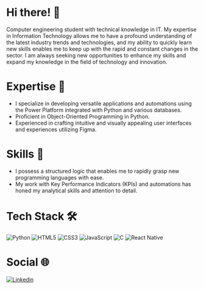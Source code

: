 # Hi there! 👋
Computer engineering student with technical knowledge in IT. My expertise in Information Technology allows me to have a profound understanding of the latest industry trends and technologies, and my ability to quickly learn new skills enables me to keep up with the rapid and constant changes in the sector. I am always seeking new opportunities to enhance my skills and expand my knowledge in the field of technology and innovation.

# Expertise 💼
- I specialize in developing versatile applications and automations using the Power Platform integrated with Python and various databases.
- Proficient in Object-Oriented Programming in Python.
- Experienced in crafting intuitive and visually appealing user interfaces and experiences utilizing Figma.

# Skills 🧠
- I possess a structured logic that enables me to rapidly grasp new programming languages with ease.
- My work with Key Performance Indicators (KPIs) and automations has honed my analytical skills and attention to detail.

# Tech Stack 🛠️
![Python](https://img.shields.io/badge/Python-3776AB?style=for-the-badge&logo=python&logoColor=white) ![HTML5](https://img.shields.io/badge/HTML5-E34F26?style=for-the-badge&logo=html5&logoColor=white) ![CSS3](https://img.shields.io/badge/CSS3-1572B6?style=for-the-badge&logo=css3&logoColor=white) ![JavaScript](https://img.shields.io/badge/JavaScript-F7DF1E?style=for-the-badge&logo=javascript&logoColor=black) ![C](https://img.shields.io/badge/C-00599C?style=for-the-badge&logo=c&logoColor=white) ![React Native](https://img.shields.io/badge/React_Native-61DAFB?style=for-the-badge&logo=react&logoColor=black)


# Social 🌐
[![Linkedin](https://img.shields.io/badge/LinkedIn-0077B5?style=for-the-badge&logo=linkedin&logoColor=white)](https://www.linkedin.com/in/rubens-junior-76a142231/)

